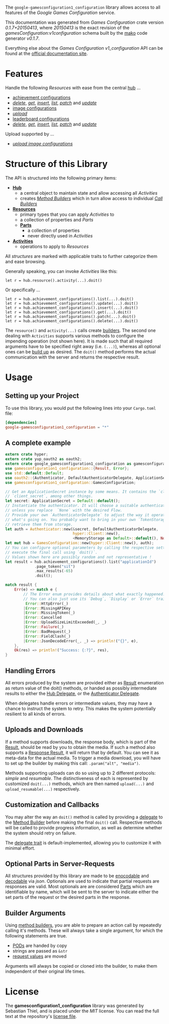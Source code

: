 <!---
DO NOT EDIT !
This file was generated automatically from 'src/mako/api/README.md.mako'
DO NOT EDIT !
-->
The `google-gamesconfiguration1_configuration` library allows access to all features of the *Google Games Configuration* service.

This documentation was generated from *Games Configuration* crate version *0.1.7+20150413*, where *20150413* is the exact revision of the *gamesConfiguration:v1configuration* schema built by the [mako](http://www.makotemplates.org/) code generator *v0.1.7*.

Everything else about the *Games Configuration* *v1_configuration* API can be found at the
[official documentation site](https://developers.google.com/games/services).
# Features

Handle the following *Resources* with ease from the central [hub](http://byron.github.io/google-apis-rs/google_gamesconfiguration1_configuration/struct.GamesConfiguration.html) ... 

* [achievement configurations](http://byron.github.io/google-apis-rs/google_gamesconfiguration1_configuration/struct.AchievementConfiguration.html)
 * [*delete*](http://byron.github.io/google-apis-rs/google_gamesconfiguration1_configuration/struct.AchievementConfigurationDeleteCall.html), [*get*](http://byron.github.io/google-apis-rs/google_gamesconfiguration1_configuration/struct.AchievementConfigurationGetCall.html), [*insert*](http://byron.github.io/google-apis-rs/google_gamesconfiguration1_configuration/struct.AchievementConfigurationInsertCall.html), [*list*](http://byron.github.io/google-apis-rs/google_gamesconfiguration1_configuration/struct.AchievementConfigurationListCall.html), [*patch*](http://byron.github.io/google-apis-rs/google_gamesconfiguration1_configuration/struct.AchievementConfigurationPatchCall.html) and [*update*](http://byron.github.io/google-apis-rs/google_gamesconfiguration1_configuration/struct.AchievementConfigurationUpdateCall.html)
* [image configurations](http://byron.github.io/google-apis-rs/google_gamesconfiguration1_configuration/struct.ImageConfiguration.html)
 * [*upload*](http://byron.github.io/google-apis-rs/google_gamesconfiguration1_configuration/struct.ImageConfigurationUploadCall.html)
* [leaderboard configurations](http://byron.github.io/google-apis-rs/google_gamesconfiguration1_configuration/struct.LeaderboardConfiguration.html)
 * [*delete*](http://byron.github.io/google-apis-rs/google_gamesconfiguration1_configuration/struct.LeaderboardConfigurationDeleteCall.html), [*get*](http://byron.github.io/google-apis-rs/google_gamesconfiguration1_configuration/struct.LeaderboardConfigurationGetCall.html), [*insert*](http://byron.github.io/google-apis-rs/google_gamesconfiguration1_configuration/struct.LeaderboardConfigurationInsertCall.html), [*list*](http://byron.github.io/google-apis-rs/google_gamesconfiguration1_configuration/struct.LeaderboardConfigurationListCall.html), [*patch*](http://byron.github.io/google-apis-rs/google_gamesconfiguration1_configuration/struct.LeaderboardConfigurationPatchCall.html) and [*update*](http://byron.github.io/google-apis-rs/google_gamesconfiguration1_configuration/struct.LeaderboardConfigurationUpdateCall.html)


Upload supported by ...

* [*upload image configurations*](http://byron.github.io/google-apis-rs/google_gamesconfiguration1_configuration/struct.ImageConfigurationUploadCall.html)



# Structure of this Library

The API is structured into the following primary items:

* **[Hub](http://byron.github.io/google-apis-rs/google_gamesconfiguration1_configuration/struct.GamesConfiguration.html)**
    * a central object to maintain state and allow accessing all *Activities*
    * creates [*Method Builders*](http://byron.github.io/google-apis-rs/google_gamesconfiguration1_configuration/trait.MethodsBuilder.html) which in turn
      allow access to individual [*Call Builders*](http://byron.github.io/google-apis-rs/google_gamesconfiguration1_configuration/trait.CallBuilder.html)
* **[Resources](http://byron.github.io/google-apis-rs/google_gamesconfiguration1_configuration/trait.Resource.html)**
    * primary types that you can apply *Activities* to
    * a collection of properties and *Parts*
    * **[Parts](http://byron.github.io/google-apis-rs/google_gamesconfiguration1_configuration/trait.Part.html)**
        * a collection of properties
        * never directly used in *Activities*
* **[Activities](http://byron.github.io/google-apis-rs/google_gamesconfiguration1_configuration/trait.CallBuilder.html)**
    * operations to apply to *Resources*

All *structures* are marked with applicable traits to further categorize them and ease browsing.

Generally speaking, you can invoke *Activities* like this:

```Rust,ignore
let r = hub.resource().activity(...).doit()
```

Or specifically ...

```ignore
let r = hub.achievement_configurations().list(...).doit()
let r = hub.achievement_configurations().update(...).doit()
let r = hub.achievement_configurations().insert(...).doit()
let r = hub.achievement_configurations().get(...).doit()
let r = hub.achievement_configurations().patch(...).doit()
let r = hub.achievement_configurations().delete(...).doit()
```

The `resource()` and `activity(...)` calls create [builders][builder-pattern]. The second one dealing with `Activities` 
supports various methods to configure the impending operation (not shown here). It is made such that all required arguments have to be 
specified right away (i.e. `(...)`), whereas all optional ones can be [build up][builder-pattern] as desired.
The `doit()` method performs the actual communication with the server and returns the respective result.

# Usage

## Setting up your Project

To use this library, you would put the following lines into your `Cargo.toml` file:

```toml
[dependencies]
google-gamesconfiguration1_configuration = "*"
```

## A complete example

```Rust
extern crate hyper;
extern crate yup_oauth2 as oauth2;
extern crate google_gamesconfiguration1_configuration as gamesconfiguration1_configuration;
use gamesconfiguration1_configuration::{Result, Error};
use std::default::Default;
use oauth2::{Authenticator, DefaultAuthenticatorDelegate, ApplicationSecret, MemoryStorage};
use gamesconfiguration1_configuration::GamesConfiguration;

// Get an ApplicationSecret instance by some means. It contains the `client_id` and 
// `client_secret`, among other things.
let secret: ApplicationSecret = Default::default();
// Instantiate the authenticator. It will choose a suitable authentication flow for you, 
// unless you replace  `None` with the desired Flow.
// Provide your own `AuthenticatorDelegate` to adjust the way it operates and get feedback about 
// what's going on. You probably want to bring in your own `TokenStorage` to persist tokens and
// retrieve them from storage.
let auth = Authenticator::new(&secret, DefaultAuthenticatorDelegate,
                              hyper::Client::new(),
                              <MemoryStorage as Default>::default(), None);
let mut hub = GamesConfiguration::new(hyper::Client::new(), auth);
// You can configure optional parameters by calling the respective setters at will, and
// execute the final call using `doit()`.
// Values shown here are possibly random and not representative !
let result = hub.achievement_configurations().list("applicationId")
             .page_token("sit")
             .max_results(-65)
             .doit();

match result {
    Err(e) => match e {
        // The Error enum provides details about what exactly happened.
        // You can also just use its `Debug`, `Display` or `Error` traits
         Error::HttpError(_)
        |Error::MissingAPIKey
        |Error::MissingToken(_)
        |Error::Cancelled
        |Error::UploadSizeLimitExceeded(_, _)
        |Error::Failure(_)
        |Error::BadRequest(_)
        |Error::FieldClash(_)
        |Error::JsonDecodeError(_, _) => println!("{}", e),
    },
    Ok(res) => println!("Success: {:?}", res),
}

```
## Handling Errors

All errors produced by the system are provided either as [Result](http://byron.github.io/google-apis-rs/google_gamesconfiguration1_configuration/enum.Result.html) enumeration as return value of 
the doit() methods, or handed as possibly intermediate results to either the 
[Hub Delegate](http://byron.github.io/google-apis-rs/google_gamesconfiguration1_configuration/trait.Delegate.html), or the [Authenticator Delegate](http://byron.github.io/google-apis-rs/google_gamesconfiguration1_configuration/../yup-oauth2/trait.AuthenticatorDelegate.html).

When delegates handle errors or intermediate values, they may have a chance to instruct the system to retry. This 
makes the system potentially resilient to all kinds of errors.

## Uploads and Downloads
If a method supports downloads, the response body, which is part of the [Result](http://byron.github.io/google-apis-rs/google_gamesconfiguration1_configuration/enum.Result.html), should be
read by you to obtain the media.
If such a method also supports a [Response Result](http://byron.github.io/google-apis-rs/google_gamesconfiguration1_configuration/trait.ResponseResult.html), it will return that by default.
You can see it as meta-data for the actual media. To trigger a media download, you will have to set up the builder by making
this call: `.param("alt", "media")`.

Methods supporting uploads can do so using up to 2 different protocols: 
*simple* and *resumable*. The distinctiveness of each is represented by customized 
`doit(...)` methods, which are then named `upload(...)` and `upload_resumable(...)` respectively.

## Customization and Callbacks

You may alter the way an `doit()` method is called by providing a [delegate](http://byron.github.io/google-apis-rs/google_gamesconfiguration1_configuration/trait.Delegate.html) to the 
[Method Builder](http://byron.github.io/google-apis-rs/google_gamesconfiguration1_configuration/trait.CallBuilder.html) before making the final `doit()` call. 
Respective methods will be called to provide progress information, as well as determine whether the system should 
retry on failure.

The [delegate trait](http://byron.github.io/google-apis-rs/google_gamesconfiguration1_configuration/trait.Delegate.html) is default-implemented, allowing you to customize it with minimal effort.

## Optional Parts in Server-Requests

All structures provided by this library are made to be [enocodable](http://byron.github.io/google-apis-rs/google_gamesconfiguration1_configuration/trait.RequestValue.html) and 
[decodable](http://byron.github.io/google-apis-rs/google_gamesconfiguration1_configuration/trait.ResponseResult.html) via *json*. Optionals are used to indicate that partial requests are responses 
are valid.
Most optionals are are considered [Parts](http://byron.github.io/google-apis-rs/google_gamesconfiguration1_configuration/trait.Part.html) which are identifiable by name, which will be sent to 
the server to indicate either the set parts of the request or the desired parts in the response.

## Builder Arguments

Using [method builders](http://byron.github.io/google-apis-rs/google_gamesconfiguration1_configuration/trait.CallBuilder.html), you are able to prepare an action call by repeatedly calling it's methods.
These will always take a single argument, for which the following statements are true.

* [PODs][wiki-pod] are handed by copy
* strings are passed as `&str`
* [request values](http://byron.github.io/google-apis-rs/google_gamesconfiguration1_configuration/trait.RequestValue.html) are moved

Arguments will always be copied or cloned into the builder, to make them independent of their original life times.

[wiki-pod]: http://en.wikipedia.org/wiki/Plain_old_data_structure
[builder-pattern]: http://en.wikipedia.org/wiki/Builder_pattern
[google-go-api]: https://github.com/google/google-api-go-client

# License
The **gamesconfiguration1_configuration** library was generated by Sebastian Thiel, and is placed 
under the *MIT* license.
You can read the full text at the repository's [license file][repo-license].

[repo-license]: https://github.com/Byron/google-apis-rs/LICENSE.md
